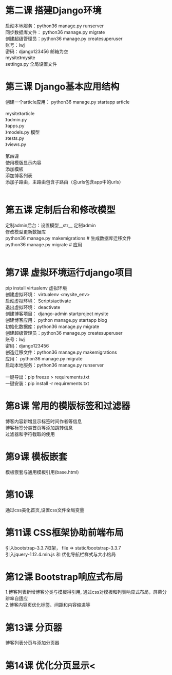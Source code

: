 # 第二课 搭建Django环境<br>
启动本地服务：python36 manage.py runserver<br>
同步数据库文件： python36 manage.py migrate<br>
创建超级管理员：python36 manage.py createsuperuser<br>
账号：lwj      
密码：django123456
邮箱为空<br>
mysite》mysite<br>
        settings.py   全局设置文件<br>

# 第三课 Django基本应用结构<br>
创建一个article应用： python36 manage.py startapp article<br>  
mysite》article<br>
      》admin.py<br>
      》apps.py<br>
      》models.py   模型<br>
      》tests.py<br>
      》views.py<br>
<br>
第四课<br>
使用模版显示内容<br>
添加模板<br>
添加博客列表<br>
添加子路由，主路由包含子路由（总urls包含app中的urls）<br>
<br>
# 第五课 定制后台和修改模型<br>
定制admin后台：设置模型__str__  定制admin<br>
修改模型更新数据库<br>
            python36 manage.py makemigrations           # 生成数据库迁移文件<br>
            python36 manage.py migrate                  # 应用<br>
<br>
# 第7课 虚拟环境运行django项目<br>
pip install virtualenv 虚拟环境<br>
创建虚拟环境： virtualenv <mysite_env><br>
启动虚拟环境： Scripts\activate<br>
退出虚拟环境： deactivate<br>
创建博客项目： django-admin startproject mysite<br>
创建博客应用： python manage.py startapp blog<br>
初始化数据库：python36 manage.py migrate<br>
创建超级管理员：python36 manage.py createsuperuser<br>
账号：lwj      
密码：django123456
<br>
创造迁移文件：python36 manage.py makemigrations<br>
应用： python36 manage.py migrate<br>
启动本地服务：python36 manage.py runserver<br>
<br>
一键导出：pip freeze > requirements.txt<br>
一键安装：pip install -r requirements.txt<br>
# 第8课 常用的模版标签和过滤器<br>
博客内容新增显示标签时间作者等信息<br>
博客标签分类首页等添加跳转信息<br>
过滤器和字符截取的使用<br>
# 第9课 模板嵌套<br>
模板嵌套与通用模板引用(base.html)<br>
# 第10课<br>
通过css美化首页,设置css文件全局变量<br>
# 第11课 CSS框架协助前端布局<br>
引入bootstrap-3.3.7框架， file => static/bootstrap-3.3.7<br>
引入jquery-1.12.4.min.js 和 优化导航栏样式与大小格局<br>
# 第12课 Bootstrap响应式布局<br>
1.博客列表新增博客分类与模板得引用, 通过css对模板和列表响应式布局，屏幕分辨率自适应<br>
2.博客内容页优化标签、间距和内容缩进等<br>
# 第13课 分页器<br>
博客列表分页与添加分页器<br>
# 第14课 优化分页显示< <br>




